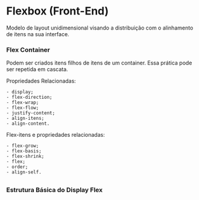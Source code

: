 # Flexbox (Front-End)

Modelo de layout unidimensional visando a distribuição com o alinhamento de itens na sua interface.

### Flex Container

Podem ser criados itens filhos de itens de um container. Essa prática pode ser repetida em cascata.

Propriedades Relacionadas:

	- display;
	- flex-direction;
	- flex-wrap;
	- flex-flow;
	- justify-content;
	- align-itens;
	- align-content.

Flex-itens e propriedades relacionadas:

	- flex-grow;
	- flex-basis;
	- flex-shrink;
	- flex;
	- order;
	- align-self.
##

### Estrutura Básica do Display Flex






 